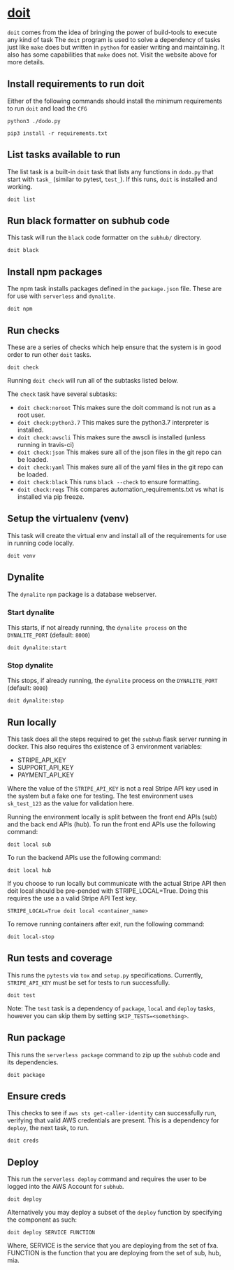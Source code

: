 # [doit](http://pydoit.org/)

`doit` comes from the idea of bringing the power of build-tools to execute any kind of task
The `doit` program is used to solve a dependency of tasks just like `make` does but written in `python` for easier writing and maintaining.  It also has some capabilities that `make` does not.  Visit the website above for more details.

## Install requirements to run doit
Either of the following commands should install the minimum requirements to run `doit` and load the `CFG`

```
python3 ./dodo.py

```
```
pip3 install -r requirements.txt
```

## List tasks available to run

The list task is a built-in `doit` task that lists any functions in `dodo.py` that start with `task_` (similar to pytest, `test_`).  If this runs, `doit` is installed and working.

```
doit list
```

## Run black formatter on subhub code

This task will run the `black` code formatter on the `subhub/` directory.

```
doit black
```

## Install npm packages

The npm task installs packages defined in the `package.json` file.  These are for use with `serverless` and `dynalite`.

```
doit npm
```

## Run checks

These are a series of checks which help ensure that the system is in good order to run other `doit` tasks.
```
doit check
```
Running `doit check` will run all of the subtasks listed below.

The `check` task have several subtasks:

- `doit check:noroot` This makes sure the doit command is not run as a root user.
- `doit check:python3.7` This makes sure the python3.7 interpreter is installed.
- `doit check:awscli` This makes sure the awscli is installed (unless running in travis-ci)
- `doit check:json` This makes sure all of the json files in the git repo can be loaded.
- `doit check:yaml` This makes sure all of the yaml files in the git repo can be loaded.
- `doit check:black` This runs `black --check` to ensure formatting.
- `doit check:reqs` This compares automation_requirements.txt vs what is installed via pip freeze.

## Setup the virtualenv (venv)

This task will create the virtual env and install all of the requirements for use in running code locally.

```
doit venv
```

## Dynalite

The `dynalite` `npm` package is a database webserver.

### Start dynalite

This starts, if not already running, the `dynalite process` on the `DYNALITE_PORT` (default: `8000`)

```
doit dynalite:start
```

### Stop dynalite

This stops, if already running,  the `dynalite` process on the `DYNALITE_PORT` (default: `8000`)
```
doit dynalite:stop
```

## Run locally

This task does all the steps required to get the `subhub` flask server running in docker.  This also requires ths
existence of 3 environment variables:

* STRIPE_API_KEY
* SUPPORT_API_KEY
* PAYMENT_API_KEY

Where the value of the `STRIPE_API_KEY` is not a real Stripe API key used in the system but a fake one for testing.  The
test environment uses `sk_test_123` as the value for validation here.

Running the environment locally is split between the front end APIs (sub) and the back end APIs (hub).  To run the front
end APIs use the following command:
```
doit local sub
```
To run the backend APIs use the following command:
```
doit local hub

```

If you choose to run locally but communicate with the actual Stripe API then doit local should be pre-pended with STRIPE_LOCAL=True.
Doing this requires the use a a valid Stripe API Test key.
```
STRIPE_LOCAL=True doit local <container_name>
```

To remove running containers after exit, run the following command:
```
doit local-stop
```

## Run tests and coverage

This runs the `pytests` via `tox` and `setup.py` specifications.  Currently, `STRIPE_API_KEY` must be set for tests to run successfully.

```
doit test
```
Note: The `test` task is a dependency of `package`, `local` and `deploy` tasks, however you can skip them by setting `SKIP_TESTS=<something>`.

## Run package

This runs the `serverless package` command to zip up the `subhub` code and its dependencies.

```
doit package
```

## Ensure creds

This checks to see if `aws sts get-caller-identity` can successfully run, verifying that valid AWS credentials are present.  This is a dependency for `deploy`, the next task, to run.

```
doit creds
```

## Deploy

This run the `serverless deploy` command and requires the user to be logged into the AWS Account for `subhub`.

```
doit deploy
```

Alternatively you may deploy a subset of the `deploy` function by specifying the component as such:

```
doit deploy SERVICE FUNCTION
```

Where,
    SERVICE is the service that you are deploying from the set of fxa.
    FUNCTION is the function that you are deploying from the set of sub, hub, mia.
